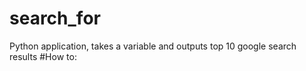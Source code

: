 # search_for
Python application, takes a variable and outputs top 10 google search results
#How to:
